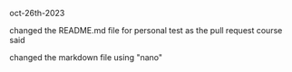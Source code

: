 oct-26th-2023

changed the README.md file for personal test as the pull request 
course said

changed the markdown file using "nano"

